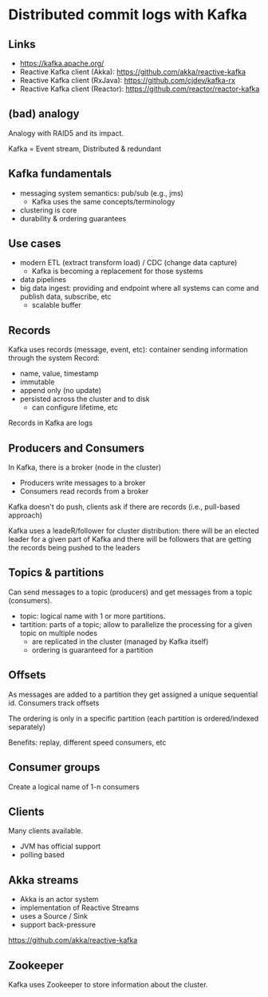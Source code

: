 # Distributed commit logs with Kafka

## Links
* https://kafka.apache.org/
* Reactive Kafka client (Akka): https://github.com/akka/reactive-kafka
* Reactive Kafka client (RxJava): https://github.com/cjdev/kafka-rx
* Reactive Kafka client (Reactor): https://github.com/reactor/reactor-kafka

## (bad) analogy
Analogy with RAID5 and its impact.

Kafka = Event stream, Distributed & redundant

## Kafka fundamentals
* messaging system semantics: pub/sub (e.g., jms)
  * Kafka uses the same concepts/terminology
* clustering is core
* durability & ordering guarantees

## Use cases
* modern ETL (extract transform load) / CDC (change data capture)
  * Kafka is becoming a replacement for those systems
* data pipelines
* big data ingest: providing and endpoint where all systems can come and publish data, subscribe, etc
  * scalable buffer

## Records
Kafka uses records (message, event, etc): container sending information through the system
Record:
* name, value, timestamp
* immutable
* append only (no update)
* persisted across the cluster and to disk
  * can configure lifetime, etc

Records in Kafka are logs

## Producers and Consumers
In Kafka, there is a broker (node in the cluster)
* Producers write messages to a broker
* Consumers read records from a broker

Kafka doesn't do push, clients ask if there are records (i.e., pull-based approach)

Kafka uses a leadeR/follower for cluster distribution: there will be an elected leader for a given part of Kafka and there will be followers that are getting the records being pushed to the leaders

## Topics & partitions
Can send messages to a topic (producers) and get messages from a topic (consumers).

* topic: logical name with 1 or more partitions.
* tartition: parts of a topic; allow to parallelize the processing for a given topic on multiple nodes
  * are replicated in the cluster (managed by Kafka itself)
  * ordering is guaranteed for a partition

## Offsets
As messages are added to a partition they get assigned a unique sequential id.
Consumers track offsets

The ordering is only in a specific partition (each partition is ordered/indexed separately)

Benefits: replay, different speed consumers, etc

## Consumer groups
Create a logical name of 1-n consumers

## Clients
Many clients available.
* JVM has official support
* polling based

## Akka streams
* Akka is an actor system
* implementation of Reactive Streams
* uses a Source / Sink
* support back-pressure

https://github.com/akka/reactive-kafka

## Zookeeper
Kafka uses Zookeeper to store information about the cluster.

